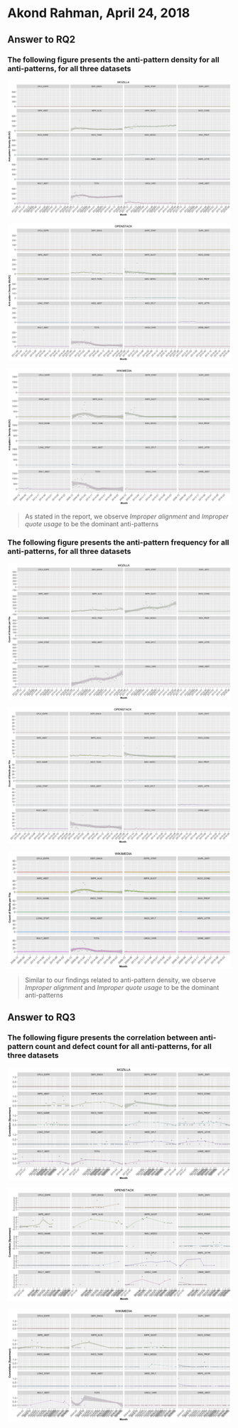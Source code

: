 # Akond Rahman, April 24, 2018 
## Answer to RQ2
### The following figure presents the anti-pattern density for all anti-patterns, for all three datasets

![ap-den-moz](https://github.com/akondrahman/TestingInIaC/blob/master/images/AP_DEN_MOZ.png "Anti-pattern Density for Mozilla")

![ap-den-ost](https://github.com/akondrahman/TestingInIaC/blob/master/images/AP_DEN_OST.png "Anti-pattern Density for Openstack")

![ap-den-wik](https://github.com/akondrahman/TestingInIaC/blob/master/images/AP_DEN_WIK.png "Anti-pattern Density for Wikimedia")

> As stated in the report, we observe *Improper alignment* and *Improper quote usage* to be the dominant anti-patterns 


### The following figure presents the anti-pattern frequency for all anti-patterns, for all three datasets

![ap-frq-moz](https://github.com/akondrahman/TestingInIaC/blob/master/images/CNT_PER_FIL_MOZ.png "Anti-pattern Frequency for Mozilla")

![ap-frq-ost](https://github.com/akondrahman/TestingInIaC/blob/master/images/CNT_PER_FIL_OST.png "Anti-pattern Frequency for Openstack")

![ap-frq-wik](https://github.com/akondrahman/TestingInIaC/blob/master/images/CNT_PER_FIL_WIK.png "Anti-pattern Frequency for Wikimedia")

> Similar to our findings related to anti-pattern density, we observe *Improper alignment* and *Improper quote usage* to be the dominant anti-patterns 


## Answer to RQ3
### The following figure presents the correlation between anti-pattern count and defect count for all anti-patterns, for all three datasets

![ap-spear-moz](https://github.com/akondrahman/TestingInIaC/blob/master/images/SPEAR_MOZ.png "Correlation Between Defects and Anti-patterns for Mozilla")

![ap-spear-ost](https://github.com/akondrahman/TestingInIaC/blob/master/images/SPEAR_OST.png "Correlation Between Defects and Anti-patterns for Openstack")

![ap-spear-wik](https://github.com/akondrahman/TestingInIaC/blob/master/images/SPEAR_WIK.png "Correlation Between Defects and Anti-patterns for Wikimedia")

